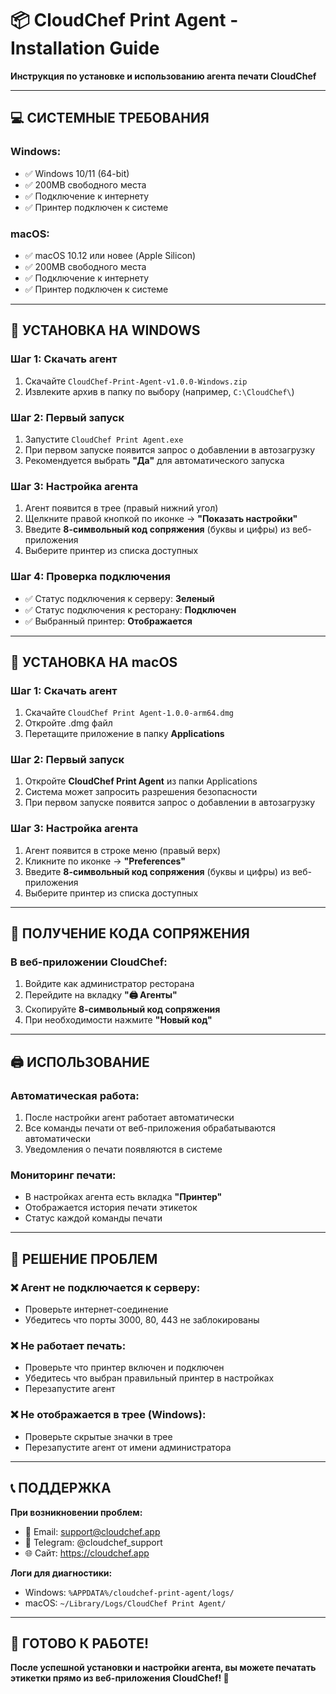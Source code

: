 # 📦 **CloudChef Print Agent - Installation Guide**

**Инструкция по установке и использованию агента печати CloudChef**

---

## 💻 **СИСТЕМНЫЕ ТРЕБОВАНИЯ**

### **Windows:**
- ✅ Windows 10/11 (64-bit)
- ✅ 200MB свободного места
- ✅ Подключение к интернету
- ✅ Принтер подключен к системе

### **macOS:**
- ✅ macOS 10.12 или новее (Apple Silicon)
- ✅ 200MB свободного места
- ✅ Подключение к интернету
- ✅ Принтер подключен к системе

---

## 🚀 **УСТАНОВКА НА WINDOWS**

### **Шаг 1: Скачать агент**
1. Скачайте `CloudChef-Print-Agent-v1.0.0-Windows.zip`
2. Извлеките архив в папку по выбору (например, `C:\CloudChef\`)

### **Шаг 2: Первый запуск**
1. Запустите `CloudChef Print Agent.exe`
2. При первом запуске появится запрос о добавлении в автозагрузку
3. Рекомендуется выбрать **"Да"** для автоматического запуска

### **Шаг 3: Настройка агента**
1. Агент появится в трее (правый нижний угол)
2. Щелкните правой кнопкой по иконке → **"Показать настройки"**
3. Введите **8-символьный код сопряжения** (буквы и цифры) из веб-приложения
4. Выберите принтер из списка доступных

### **Шаг 4: Проверка подключения**
- ✅ Статус подключения к серверу: **Зеленый**
- ✅ Статус подключения к ресторану: **Подключен**
- ✅ Выбранный принтер: **Отображается**

---

## 🍎 **УСТАНОВКА НА macOS**

### **Шаг 1: Скачать агент**
1. Скачайте `CloudChef Print Agent-1.0.0-arm64.dmg`
2. Откройте .dmg файл
3. Перетащите приложение в папку **Applications**

### **Шаг 2: Первый запуск**
1. Откройте **CloudChef Print Agent** из папки Applications
2. Система может запросить разрешения безопасности
3. При первом запуске появится запрос о добавлении в автозагрузку

### **Шаг 3: Настройка агента**
1. Агент появится в строке меню (правый верх)
2. Кликните по иконке → **"Preferences"**
3. Введите **8-символьный код сопряжения** (буквы и цифры) из веб-приложения
4. Выберите принтер из списка доступных

---

## 🔧 **ПОЛУЧЕНИЕ КОДА СОПРЯЖЕНИЯ**

### **В веб-приложении CloudChef:**
1. Войдите как администратор ресторана
2. Перейдите на вкладку **"🖨️ Агенты"**
3. Скопируйте **8-символьный код сопряжения**
4. При необходимости нажмите **"Новый код"**

---

## 🖨️ **ИСПОЛЬЗОВАНИЕ**

### **Автоматическая работа:**
1. После настройки агент работает автоматически
2. Все команды печати от веб-приложения обрабатываются автоматически
3. Уведомления о печати появляются в системе

### **Мониторинг печати:**
- В настройках агента есть вкладка **"Принтер"**
- Отображается история печати этикеток
- Статус каждой команды печати

---

## 🚨 **РЕШЕНИЕ ПРОБЛЕМ**

### **❌ Агент не подключается к серверу:**
- Проверьте интернет-соединение
- Убедитесь что порты 3000, 80, 443 не заблокированы

### **❌ Не работает печать:**
- Проверьте что принтер включен и подключен
- Убедитесь что выбран правильный принтер в настройках
- Перезапустите агент

### **❌ Не отображается в трее (Windows):**
- Проверьте скрытые значки в трее
- Перезапустите агент от имени администратора

---

## 📞 **ПОДДЕРЖКА**

**При возникновении проблем:**
- 📧 Email: support@cloudchef.app
- 💬 Telegram: @cloudchef_support
- 🌐 Сайт: https://cloudchef.app

**Логи для диагностики:**
- Windows: `%APPDATA%/cloudchef-print-agent/logs/`
- macOS: `~/Library/Logs/CloudChef Print Agent/`

---

## 🎉 **ГОТОВО К РАБОТЕ!**

**После успешной установки и настройки агента, вы можете печатать этикетки прямо из веб-приложения CloudChef! 🚀**


